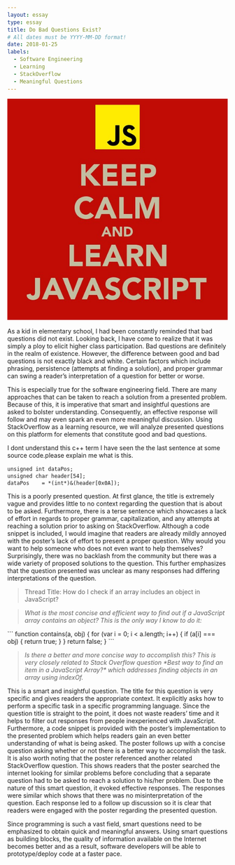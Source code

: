 ```yaml
---
layout: essay
type: essay
title: Do Bad Questions Exist?
# All dates must be YYYY-MM-DD format!
date: 2018-01-25
labels:
  - Software Engineering
  - Learning
  - StackOverflow
  - Meaningful Questions
---
```


<img class="ui small left square floated image" src="../images/keep-calm-and-learn-javascript.jpg">

As a kid in elementary school, I had been constantly reminded that bad questions did not exist. Looking back, I have come to realize that it was simply a ploy to elicit higher class participation. Bad questions are definitely in the realm of existence. However, the difference between good and bad questions is not exactly black and white. Certain factors which include phrasing, persistence (attempts at finding a solution), and proper grammar can swing a reader’s interpretation of a question for better or worse.

This is especially true for the software engineering field. There are many approaches that can be taken to reach a solution from a presented problem. Because of this, it is imperative that smart and insightful questions are asked to bolster understanding. Consequently, an effective response will follow and may even spark an even more meaningful discussion. Using StackOverflow as a learning resource, we will analyze presented questions on this platform for elements that constitute good and bad questions.

  I dont understand this c++ term
  I have seen the the last sentence at some source code.please explain me what is this.
  ```
  unsigned int dataPos;
  unsigned char header[54];
  dataPos    = *(int*)&(header[0x0A]);
  ```
This is a poorly presented question. At first glance, the title is extremely vague and provides little to no context regarding the question that is about to be asked. Furthermore, there is a terse sentence which showcases a lack of effort in regards to proper grammar, capitalization, and any attempts at reaching a solution prior to asking on StackOverflow. Although a code snippet is included, I would imagine that readers are already mildly annoyed with the poster’s lack of effort to present a proper question. Why would you want to help someone who does not even want to help themselves? Surprisingly, there was no backlash from the community but there was a wide variety of proposed solutions to the question. This further emphasizes that the question presented was unclear as many responses had differing interpretations of the question.

<blockquote> Thread Title: How do I check if an array includes an object in JavaScript? </blockquote>
<blockquote> <i>What is the most concise and efficient way to find out if a JavaScript array contains an object?
  This is the only way I know to do it: </i> </blockquote>
  ```
  function contains(a, obj) {
    for (var i = 0; i < a.length; i++) {
        if (a[i] === obj) {
            return true;
        }
    }
    return false;
  }
  ```
<blockquote> <i>Is there a better and more concise way to accomplish this?
This is very closely related to Stack Overflow question *Best way to find an item in a JavaScript Array?* which addresses finding objects in an array using indexOf. </i> </blockquote>

This is a smart and insightful question. The title for this question is very specific and gives readers the appropriate context. It explicitly asks how to perform a specific task in a specific programming language. Since the question title is straight to the point, it does not waste readers’ time and it helps to filter out responses from people inexperienced with JavaScript. Furthermore, a code snippet is provided with the poster’s implementation to the presented problem which helps readers gain an even better understanding of what is being asked. The poster follows up with a concise question asking whether or not there is a better way to accomplish the task. It is also worth noting that the poster referenced another related StackOverflow question. This shows readers that the poster searched the internet looking for similar problems before concluding that a separate question had to be asked to reach a solution to his/her problem. Due to the nature of this smart question, it evoked effective responses. The responses were similar which shows that there was no misinterpretation of the question. Each response led to a follow up discussion so it is clear that readers were engaged with the poster regarding the presented question.

Since programming is such a vast field, smart questions need to be emphasized to obtain quick and meaningful answers. Using smart questions as building blocks, the quality of information available on the Internet becomes better and as a result, software developers will be able to prototype/deploy code at a faster pace.
